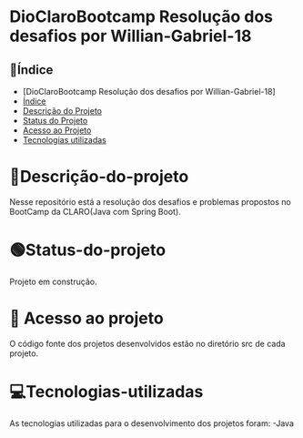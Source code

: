 # DioClaroBootcamp Resolução dos desafios por Willian-Gabriel-18


## 📑Índice 
* [DioClaroBootcamp Resolução dos desafios por Willian-Gabriel-18]
* [Índice](#Índice)
* [Descrição do Projeto](#Descrição-do-projeto)
* [Status do Projeto](#Status-do-Projeto)
* [Acesso ao Projeto](#Acesso-ao-projeto)
* [Tecnologias utilizadas](#Tecnologias-utilizadas)

# 📃Descrição-do-projeto 
Nesse repositório está a resolução dos desafios e problemas propostos no BootCamp da CLARO(Java com Spring Boot).

# 🟢Status-do-projeto
Projeto em construção.

# 📁 Acesso ao projeto
O código fonte dos projetos desenvolvidos estão no diretório src de cada projeto.

# 💻Tecnologias-utilizadas
As tecnologias utilizadas para o desenvolvimento dos projetos foram:
-Java

